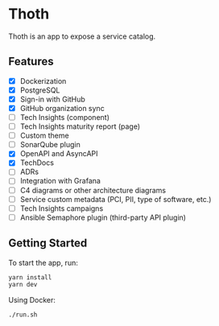 # Thoth

Thoth is an app to expose a service catalog.

## Features

- [x] Dockerization
- [x] PostgreSQL
- [x] Sign-in with GitHub
- [x] GitHub organization sync
- [ ] Tech Insights (component)
- [ ] Tech Insights maturity report (page)
- [ ] Custom theme
- [ ] SonarQube plugin
- [x] OpenAPI and AsyncAPI
- [x] TechDocs
- [ ] ADRs
- [ ] Integration with Grafana
- [ ] C4 diagrams or other architecture diagrams
- [ ] Service custom metadata (PCI, PII, type of software, etc.)
- [ ] Tech Insights campaigns
- [ ] Ansible Semaphore plugin (third-party API plugin)

## Getting Started

To start the app, run:

```sh
yarn install
yarn dev
```

Using Docker:

```bash
./run.sh
```
